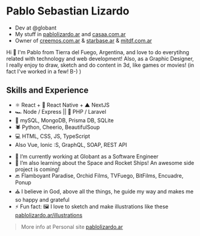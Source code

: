 # Pablo Sebastian Lizardo

- Dev at @globant 
- My stuff in [pablolizardo.ar](https://pablolizardo.ar) and [casaa.com.ar](https://casaa.com.ar)
- Owner of [creemos.com.ar](https://creemos.com.ar) & [starbase.ar](https://starbase.ar) & [mitdf.com.ar](https://mitdf.com.ar)

 

Hi 🙋 I'm Pablo from Tierra del Fuego, Argentina, and love to do everytihng related with technology and web development! Also, as a Graphic Designer, I really enjoy to draw, sketch and do content in 3d, like games or movies! (in fact I've worked in a few! B-) ) 

## Skills and Experience
* ⚛ React + 📱 React Native + ▲ NextJS
* 🏎 Node / Express || 🐘 PHP / Laravel
* 🔋 mySQL, MongoDB, Prisma DB, SQLite
* 🕷 Python, Cheerio, BeautifulSoup
* 💻 HTML, CSS, JS, TypeScript
* Also Vue, Ionic :S, GraphQL, SOAP, REST API

- 🔭 I’m currently working at Globant as a Software Engineer
- 🌱 I’m also learning about the Space and Rocket Ships! An awesome side project is coming!
- 🔙 Flamboyant Paradise, Orchid Films, TVFuego, BitFilms, Encuadre, Ponup
- ⛪️ I believe in God, above all the things, he guide my way and makes me so happy and grateful
- ⚡ Fun fact: 🖼 I love to sketch and make illustrations like these [pablolizardo.ar/illustrations](http://www.pablolizardo.ar/illustrations)

<!--
**pablolizardo/pablolizardo** is a ✨ _special_ ✨ repository because its `README.md` (this file) appears on your GitHub profile.

Here are some ideas to get you started:

- 🔭 I’m currently working on ...
- 🌱 I’m currently learning ...
- 👯 I’m looking to collaborate on ...
- 🤔 I’m looking for help with ...
- 💬 Ask me about ...
- 📫 How to reach me: ...
- 😄 Pronouns: ...
- ⚡ Fun fact: ...
-->

> More info at  Personal site [pablolizardo.ar](http://www.pablolizardo.ar/illustrations)
